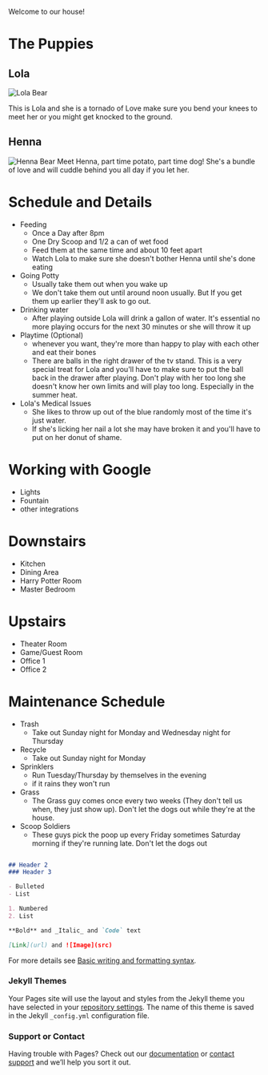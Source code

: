 Welcome to our house!

# The Puppies


## Lola
![Lola Bear](./photos/Lola.jpg)

This is Lola and she is a tornado of Love make sure you bend your knees to meet her or you might get knocked to the ground. 


## Henna
![Henna Bear](./photos/Henna.jpg)
Meet Henna, part time potato, part time dog! She's a bundle of love and will cuddle behind you all day if you let her.   


# Schedule and Details

- Feeding
  - Once a Day after 8pm
  - One Dry Scoop and 1/2 a can of wet food
  - Feed them at the same time and about 10 feet apart
  - Watch Lola to make sure she doesn't bother Henna until she's done eating
- Going Potty
  - Usually take them out when you wake up
  - We don't take them out until around noon usually. But If you get them up earlier they'll ask to go out. 
- Drinking water
  - After playing outside Lola will drink a gallon of water. It's essential no more playing occurs for the next 30 minutes or she will throw it up 
- Playtime (Optional)
  - whenever you want, they're more than happy to play with each other and eat their bones
  - There are balls in the right drawer of the tv stand. This is a very special treat for Lola and you'll have to make sure to put the ball back in the drawer after playing. Don't play with her too long she doesn't know her own limits and will play too long. Especially in the summer heat. 
- Lola's Medical Issues
  - She likes to throw up out of the blue randomly most of the time it's just water. 
  - If she's licking her nail a lot she may have broken it and you'll have to put on her donut of shame. 


# Working with Google
- Lights
- Fountain
- other integrations

# Downstairs
- Kitchen
- Dining Area
- Harry Potter Room
- Master Bedroom

# Upstairs
- Theater Room
- Game/Guest Room
- Office 1
- Office 2

# Maintenance Schedule
- Trash
  - Take out Sunday night for Monday and Wednesday night for Thursday
- Recycle
  - Take out Sunday night for Monday
- Sprinklers
  - Run Tuesday/Thursday by themselves in the evening
  - if it rains they won't run
- Grass
  - The Grass guy comes once every two weeks (They don't tell us when, they just show up). Don't let the dogs out while they're at the house. 
- Scoop Soldiers
  - These guys pick the poop up every Friday sometimes Saturday morning if they're running late. Don't let the dogs out 


```markdown

## Header 2
### Header 3

- Bulleted
- List

1. Numbered
2. List

**Bold** and _Italic_ and `Code` text

[Link](url) and ![Image](src)

```

For more details see [Basic writing and formatting syntax](https://docs.github.com/en/github/writing-on-github/getting-started-with-writing-and-formatting-on-github/basic-writing-and-formatting-syntax).

### Jekyll Themes

Your Pages site will use the layout and styles from the Jekyll theme you have selected in your [repository settings](https://github.com/Rmcortez12/house-sitting/settings/pages). The name of this theme is saved in the Jekyll `_config.yml` configuration file.

### Support or Contact

Having trouble with Pages? Check out our [documentation](https://docs.github.com/categories/github-pages-basics/) or [contact support](https://support.github.com/contact) and we’ll help you sort it out.
